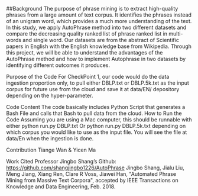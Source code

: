 ##Background
The purpose of phrase mining is to extract high-quality phrases from a large amount of text corpus. It identifies the phrases instead of an unigram word, which provides a much more understanding of the text.  In this study, we apply AutoPhrase method into two different datasets and compare the decreasing quality ranked list of phrase ranked list in multi-words and single word. Our datasets are from the abstract of Scientific papers in English with the English knowledge base from Wikipedia. Through this project, we will be able to understand the advantages of the AutoPhrase method and how to implement Autophrase in two datasets by identifying different outcomes it produces. 

Purpose of the Code
For CheckPoint 1, our code would do the data ingestion proportion only, to pull either DBLP.txt or DBLP.5k.txt as the input corpus for future use from the cloud and save it at data/EN/ depository depending on the hyper-parameter.

Code Content
	The code basically includes Python Script that generates a Bash File and calls that Bash to pull data from the cloud.
How to Run the Code
	Assuming you are using a Mac computer, this should be runnable with either
python run.py DBLP.txt
Or
python run.py DBLP.5k.txt
depending on which corpus you would like to use as the input file. You will see the file at data/En when the ingestion is done.


Contribution
Tiange Wan & Yicen Ma

Work Cited
Professor Jingbo Shang’s Github: https://github.com/shangjingbo1226/AutoPhrase
Jingbo Shang, Jialu Liu, Meng Jiang, Xiang Ren, Clare R Voss, Jiawei Han, "Automated Phrase Mining from Massive Text Corpora", accepted by IEEE Transactions on Knowledge and Data Engineering, Feb. 2018.




